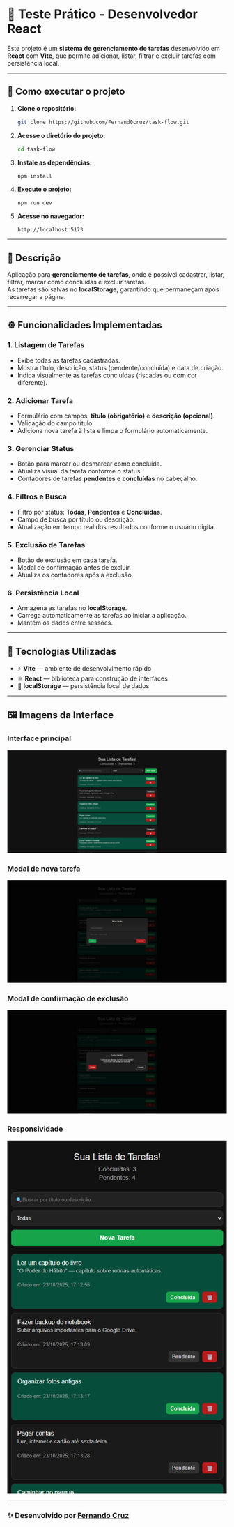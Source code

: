 # 🚀 Teste Prático - Desenvolvedor React  

Este projeto é um **sistema de gerenciamento de tarefas** desenvolvido em **React** com **Vite**, que permite adicionar, listar, filtrar e excluir tarefas com persistência local.  

---

## 🧩 Como executar o projeto  

1. **Clone o repositório:**  
   ```bash
   git clone https://github.com/Fernand0cruz/task-flow.git
   ```

2. **Acesse o diretório do projeto:**  
   ```bash
   cd task-flow
   ```

3. **Instale as dependências:**  
   ```bash
   npm install
   ```

4. **Execute o projeto:**  
   ```bash
   npm run dev
   ```

5. **Acesse no navegador:**  
   ```
   http://localhost:5173
   ```

---

## 📝 Descrição  

Aplicação para **gerenciamento de tarefas**, onde é possível cadastrar, listar, filtrar, marcar como concluídas e excluir tarefas.  
As tarefas são salvas no **localStorage**, garantindo que permaneçam após recarregar a página.  

---

## ⚙️ Funcionalidades Implementadas  

### 1. **Listagem de Tarefas**
- Exibe todas as tarefas cadastradas.  
- Mostra título, descrição, status (pendente/concluída) e data de criação.  
- Indica visualmente as tarefas concluídas (riscadas ou com cor diferente).  

### 2. **Adicionar Tarefa**
- Formulário com campos: **título (obrigatório)** e **descrição (opcional)**.  
- Validação do campo título.  
- Adiciona nova tarefa à lista e limpa o formulário automaticamente.  

### 3. **Gerenciar Status**
- Botão para marcar ou desmarcar como concluída.  
- Atualiza visual da tarefa conforme o status.  
- Contadores de tarefas **pendentes** e **concluídas** no cabeçalho.  

### 4. **Filtros e Busca**
- Filtro por status: **Todas**, **Pendentes** e **Concluídas**.  
- Campo de busca por título ou descrição.  
- Atualização em tempo real dos resultados conforme o usuário digita.  

### 5. **Exclusão de Tarefas**
- Botão de exclusão em cada tarefa.  
- Modal de confirmação antes de excluir.  
- Atualiza os contadores após a exclusão.  

### 6. **Persistência Local**
- Armazena as tarefas no **localStorage**.  
- Carrega automaticamente as tarefas ao iniciar a aplicação.  
- Mantém os dados entre sessões.  

---

## 🧰 Tecnologias Utilizadas  

- ⚡ **Vite** — ambiente de desenvolvimento rápido  
- ⚛️ **React** — biblioteca para construção de interfaces  
- 💾 **localStorage** — persistência local de dados  

---

## 🖼️ Imagens da Interface  

### Interface principal  

![Interface principal](./image.png)

### Modal de nova tarefa  

![Modal nova tarefa](./image-1.png)

### Modal de confirmação de exclusão  

![Modal excluir tarefa](./image-2.png)

### Responsividade

![Responsividade](./image-3.png)  

---

### ✨ Desenvolvido por [Fernando Cruz](https://github.com/Fernand0cruz)
